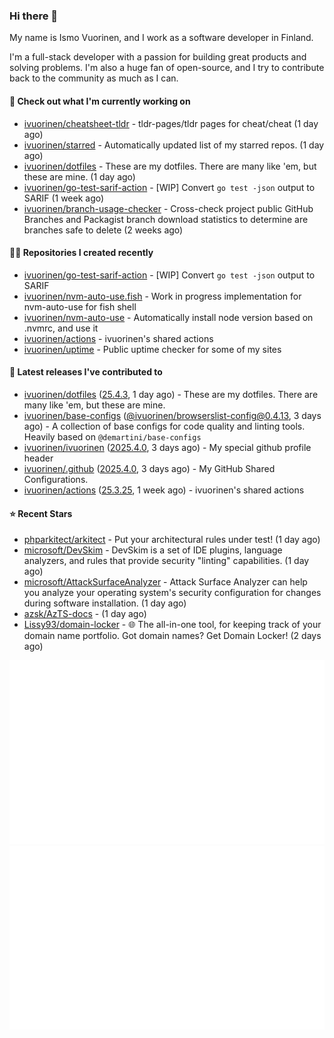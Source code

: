 
### Hi there 👋

My name is Ismo Vuorinen, and I work as a software developer in Finland.

I'm a full-stack developer with a passion for building great products and solving problems.
I'm also a huge fan of open-source, and I try to contribute back to the community as much as I can.

#### 👷 Check out what I'm currently working on

- [ivuorinen/cheatsheet-tldr](https://github.com/ivuorinen/cheatsheet-tldr) - tldr-pages/tldr pages for cheat/cheat (1 day ago)
- [ivuorinen/starred](https://github.com/ivuorinen/starred) - Automatically updated list of my starred repos. (1 day ago)
- [ivuorinen/dotfiles](https://github.com/ivuorinen/dotfiles) - These are my dotfiles. There are many like &#39;em, but these are mine. (1 day ago)
- [ivuorinen/go-test-sarif-action](https://github.com/ivuorinen/go-test-sarif-action) - [WIP] Convert `go test -json` output to SARIF (1 week ago)
- [ivuorinen/branch-usage-checker](https://github.com/ivuorinen/branch-usage-checker) - Cross-check project public GitHub Branches and Packagist branch download statistics to determine are branches safe to delete (2 weeks ago)

#### 👨‍💻 Repositories I created recently

- [ivuorinen/go-test-sarif-action](https://github.com/ivuorinen/go-test-sarif-action) - [WIP] Convert `go test -json` output to SARIF
- [ivuorinen/nvm-auto-use.fish](https://github.com/ivuorinen/nvm-auto-use.fish) - Work in progress implementation for nvm-auto-use for fish shell
- [ivuorinen/nvm-auto-use](https://github.com/ivuorinen/nvm-auto-use) - Automatically install node version based on .nvmrc, and use it
- [ivuorinen/actions](https://github.com/ivuorinen/actions) - ivuorinen&#39;s shared actions
- [ivuorinen/uptime](https://github.com/ivuorinen/uptime) - Public uptime checker for some of my sites

#### 🚀 Latest releases I've contributed to

- [ivuorinen/dotfiles](https://github.com/ivuorinen/dotfiles) ([25.4.3](https://github.com/ivuorinen/dotfiles/releases/tag/25.4.3), 1 day ago) - These are my dotfiles. There are many like &#39;em, but these are mine.
- [ivuorinen/base-configs](https://github.com/ivuorinen/base-configs) ([@ivuorinen/browserslist-config@0.4.13](https://github.com/ivuorinen/base-configs/releases/tag/%40ivuorinen/browserslist-config%400.4.13), 3 days ago) - A collection of base configs for code quality and linting tools. Heavily based on `@demartini/base-configs`
- [ivuorinen/ivuorinen](https://github.com/ivuorinen/ivuorinen) ([2025.4.0](https://github.com/ivuorinen/ivuorinen/releases/tag/2025.4.0), 3 days ago) - My special github profile header
- [ivuorinen/.github](https://github.com/ivuorinen/.github) ([2025.4.0](https://github.com/ivuorinen/.github/releases/tag/2025.4.0), 3 days ago) - My GitHub Shared Configurations.
- [ivuorinen/actions](https://github.com/ivuorinen/actions) ([25.3.25](https://github.com/ivuorinen/actions/releases/tag/25.3.25), 1 week ago) - ivuorinen&#39;s shared actions

#### ⭐ Recent Stars

- [phparkitect/arkitect](https://github.com/phparkitect/arkitect) - Put your architectural rules under test! (1 day ago)
- [microsoft/DevSkim](https://github.com/microsoft/DevSkim) - DevSkim is a set of IDE plugins, language analyzers, and rules that provide security &#34;linting&#34; capabilities. (1 day ago)
- [microsoft/AttackSurfaceAnalyzer](https://github.com/microsoft/AttackSurfaceAnalyzer) - Attack Surface Analyzer can help you analyze your operating system&#39;s security configuration for changes during software installation. (1 day ago)
- [azsk/AzTS-docs](https://github.com/azsk/AzTS-docs) -  (1 day ago)
- [Lissy93/domain-locker](https://github.com/Lissy93/domain-locker) - 🌐 The all-in-one tool, for keeping track of your domain name portfolio. Got domain names? Get Domain Locker! (2 days ago)



<picture>
  <source srcset="https://raw.githubusercontent.com/ivuorinen/github-stats/master/generated/overview.svg#gh-dark-mode-only" media="(prefers-color-scheme: dark)" />
  <img src="https://raw.githubusercontent.com/ivuorinen/github-stats/master/generated/overview.svg#gh-light-mode-only" alt="Overview of my activity" />
</picture>
<picture>
  <source srcset="https://raw.githubusercontent.com/ivuorinen/github-stats/master/generated/languages.svg#gh-dark-mode-only" media="(prefers-color-scheme: dark)" />
  <img src="https://raw.githubusercontent.com/ivuorinen/github-stats/master/generated/languages.svg#gh-light-mode-only" alt="Languages I have been using" />
</picture>


